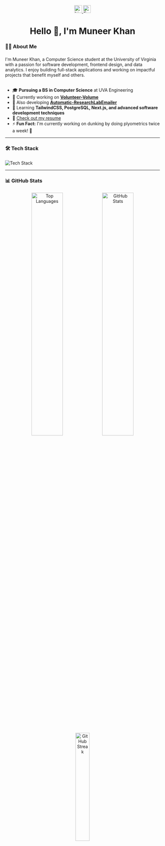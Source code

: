 ###

<div align="center">
  <a href="https://www.linkedin.com/in/muneer-khan-one/" target="_blank">
    <img src="https://img.shields.io/static/v1?message=LinkedIn&logo=linkedin&label=&color=0077B5&logoColor=white&labelColor=&style=for-the-badge" height="25" alt="LinkedIn logo" />
  </a>
  <a href="mailto:muneerkhan992000@gmail.com">
    <img src="https://img.shields.io/static/v1?message=Email&logo=gmail&label=&color=D14836&logoColor=white&labelColor=&style=for-the-badge" height="25" alt="Email logo" />
  </a>
</div>

###

<h1 align="center">Hello 👋, I'm Muneer Khan</h1>

###

<h3 align="left">👩‍💻 About Me</h3>

###

<p align="left">
I'm Muneer Khan, a Computer Science student at the University of Virginia with a passion for software development, frontend design, and data analytics. I enjoy building full-stack applications and working on impactful projects that benefit myself and others.<br><br>

- 🎓 **Pursuing a BS in Computer Science** at UVA Engineering 
- 🔭 Currently working on **[Volunteer-Volume](https://github.com/muneer-a-khan/Volunteer-Volume)**  
- 🚀 Also developing **[Automatic-ResearchLabEmailer](https://github.com/muneer-a-khan/Automatic-ResearchLabEmailer)**  
- 🌱 Learning **TailwindCSS, PostgreSQL, Next.js, and advanced software development techniques**  
- 📄 [Check out my resume](https://drive.google.com/file/d/1keW4doLEB8lnuzLpCKAfsEUN6mdf5uJj/view?usp=sharing)  
- ⚡ **Fun Fact:** I'm currently working on dunking by doing plyometrics twice a week! 🏀 

</p>

---

<h3 align="left">🛠 Tech Stack</h3>

###

<div align="left">
  <img src="https://skillicons.dev/icons?i=java,python,react,nextjs,nodejs,postgresql,tailwind,git,figma&theme=dark" alt="Tech Stack" />
</div>

---

<h3 align="left">📊 GitHub Stats</h3>

###

<div align="center">
  <img src="https://github-readme-stats.vercel.app/api/top-langs/?username=muneer-a-khan&size_weight=0.5&count_weight=0.5&theme=tokyonight" alt="Top Languages" width="45%" />
  <img src="https://github-readme-stats.vercel.app/api?username=muneer-a-khan&show_icons=true&theme=tokyonight" alt="GitHub Stats" width="45%" />
  <img src="https://github-readme-streak-stats.herokuapp.com/?user=muneer-a-khan&theme=tokyonight" alt="GitHub Streak" width="30%" />
</div>
